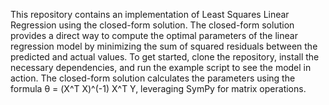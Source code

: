 This repository contains an implementation of Least Squares Linear Regression using the closed-form solution. The closed-form solution provides a direct way to compute the optimal parameters of the linear regression model by minimizing the sum of squared residuals between the predicted and actual values. To get started, clone the repository, install the necessary dependencies, and run the example script to see the model in action. The closed-form solution calculates the parameters using the formula θ = (X^T X)^(-1) X^T Y, leveraging SymPy for matrix operations.
